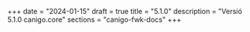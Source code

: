 +++
date        = "2024-01-15"
draft        = true
title       = "5.1.0"
description = "Versió 5.1.0 canigo.core"
sections    = "canigo-fwk-docs"
+++